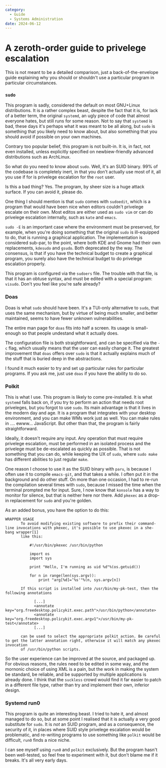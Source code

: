 ```yaml
---
category:
  - Guide
  - Systems Administration
date: 2024-06-12
---
```

# A zeroth-order guide to privelege escalation

This is not meant to be a detailed comparison, just a
back-of-the-envelope guide explaining why you should or shouldn't use
a particular program in particular circumstances.


### `sudo`

This program is sadly, considered the default on most GNU+Linux
distributions.  It is a rather complex beast, despite the fact that it
is, for lack of a better term, the original `systemd`, an ugly piece
of code that almost everyone hates, but still runs for some reason.
Not to say that `systemd` is bad, these days it's perhaps what it was
meant to be all along, but `sudo` is something that you likely need to
know about, but also something that you should avoid if possible on
your own machines.

Contrary too popular belief, this program is not built-in.  It is, in
fact, not even installed, unless explicitly specified on
newbiew-friendly advanced distributions such as ArchLinux.

So what do you need to know about `sudo`.  Well, it's an SUID binary.
99% of the codebase is completely inert, in that you don't actually
use most of it, all you use if for is privelege escalation for the
`root` user.

Is this a bad thing?  Yes.  The program, by sheer size is a huge
attack surface.  If you can avoid it, please do.

One thing I should mention is that `sudo` comes with `sudoedit`, which
is a program that would have been nice when editors couldn't privelege
escalate on their own.  Most editos are either used as `sudo vim` or
can do privelege escalation internally, such as `kate` and `emacs`.

`sudo -E` is an important case where the environment must be
preserved, for example, when you're doing something that the original
`sudo` is ill-equipped to do, that is running a graphical application.
The implementation is considered sub-par, to the point, where both KDE
and Gnome had their own replacements, `kdesudo` and `gsudo`.  Both
deprecated by the way.  The consensus, is that if you have the
technical budget to create a graphical program, you surely also have
the technical budget to do privelege escalation properly.

This program is configured via the `sudoers` file.  The trouble with
that file, is that it has an obtuse syntax, and must be edited with a
special program: `visudo`.  Don't you feel like you're safe already?

### Doas

Doas is what `sudo` should have been.  It's a TUI-only alternative to
`sudo`, that uses the same mechanism, but by virtue of being much
smaller, and better maintained, seems to have fewer unknown
vulnerabilities.

The entire man page for `doas` fits into half a screen.  Its usage is
small-enough so that people undestand what it actually does.

The configuration file is both straightforward, and can be specified
via the `-c` flag, which usually means that the user can easily change
it.  The greatest improvement that `doas` offers over `sudo` is that
it actually explains much of the stuff that is buried deep in the
abstractions.

I found it much easier to try and set up particular rules for
particular programs.  If you ask me, just use `doas` if you have the
ability to do so.

### Polkit


This is what I use.  This program is likely to come pre-installed.  It
is what `systemd` falls back on, if you try to perform an action that
needs root priveleges, but you forgot to use `sudo`.  Its main
advantage is that it lives in the modern day and age.  It is a program
that integrates with your desktop environment, and you can make WMs
work just as well.  You can make rules in .... ewww... JavaScript.
But other than that, the program is fairly straightforward.

Ideally, it doesn't require any input.  Any operation that must
require privelege escalation, must be performed in an isolated process
and the privelege must be de-escalated as quickly as possible.  That
is not something that you can do, while keeping the UX of `sudo`,
where `sudo make` has different abilities to just regular `make`.

One reason I choose to use it as the SUID binary with `paru`, is
because I often use it to compile `emacs-git`, and that takes a while.
I often put it in the background and do other stuff.  On more than one
occasion, I had to re-run the compilation several times with `sudo`,
because I missed the time when the terminal prompted me for input.
Sure, I now know that `konsole` has a way to monitor for silence, but
that is neither here nor there.  Add `pkexec` as a drop-in replacement
for `sudo` and you're golden.

As an added bonus, you have the option to do this:
```
WRAPPER USAGE
       To avoid modifying existing software to prefix their command-line invocations with pkexec, it's possible to use pkexec in a she-bang wrapper[1]
       like this:

           #!/usr/bin/pkexec /usr/bin/python

           import os
           import sys

           print "Hello, I'm running as uid %d"%(os.getuid())

           for n in range(len(sys.argv)):
               print "arg[%d]=‘%s'"%(n, sys.argv[n])

       If this script is installed into /usr/bin/my-pk-test, then the following annotations

             [...]
             <annotate key="org.freedesktop.policykit.exec.path">/usr/bin/python</annotate>
             <annotate key="org.freedesktop.policykit.exec.argv1">/usr/bin/my-pk-test</annotate>
             [...]

       can be used to select the appropriate polkit action. Be careful to get the latter annotation right, otherwise it will match any pkexec invocation
       of /usr/bin/python scripts.
```

So the user experience can be improved at the source, and packaged up.
For obvious reasons, the rules need to be edited in some way, and the
mornonic choice of using XML is a pain, but the work in making the
system be standard, be reliable, and be supported by multiple
applications is already done.  I think that the `suckless` crowd would
find it far easier to patch in a different file type, rather than try
and implement their own, inferior design.

### Systemd run0

This program is quite an interesting beast.  I tried to hate it, and
almost managed to do so, but at some point I realised that it is
actually a very good substitute for `sudo`.  It is _not_ an SUID
program, and as a consequence, the security of it, in places where
SUID style privelege escalation would be problematic, and re-writing
programs to use something like `polkit` would be difficult, `run0`
finds a nice niche.

I can see myself using `run0` and `polkit` exclusively.  But the
program hasn't been well-tested, so feel free to experiment with it,
but don't blame me if it breaks.  It's all very early days.
